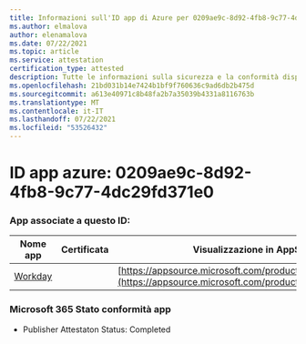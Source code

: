 ```yaml
---
title: Informazioni sull'ID app di Azure per 0209ae9c-8d92-4fb8-9c77-4dc29fd371e0
ms.author: elmalova
author: elenamalova
ms.date: 07/22/2021
ms.topic: article
ms.service: attestation
certification_type: attested
description: Tutte le informazioni sulla sicurezza e la conformità disponibili per 0209ae9c-8d92-4fb8-9c77-4dc29fd371e0.
ms.openlocfilehash: 21bd031b14e7424b1bf9f760636c9ad6db2b475d
ms.sourcegitcommit: a613e40971c8b48fa2b7a35039b4331a8116763b
ms.translationtype: MT
ms.contentlocale: it-IT
ms.lasthandoff: 07/22/2021
ms.locfileid: "53526432"
---
```

# <a name="azure-app-id-0209ae9c-8d92-4fb8-9c77-4dc29fd371e0"></a>ID app azure: 0209ae9c-8d92-4fb8-9c77-4dc29fd371e0


### <a name="apps-associated-with-this-id"></a>App associate a questo ID:
| **Nome app** | **Certificata** | **Visualizzazione in AppSource** |
|--------------|---------------|-----------------------|
| [Workday](https://docs.microsoft.com/microsoft-365-app-certification/forward/WA200001555) |  | [https://appsource.microsoft.com/product/office/WA200001555](https://appsource.microsoft.com/product/office/WA200001555) |

### <a name="microsoft-365-app-compliance-status"></a>Microsoft 365 Stato conformità app
- Publisher Attestaton Status: Completed
